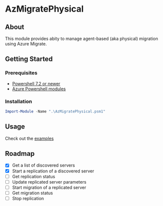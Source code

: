 # AzMigratePhysical

## About
This module provides abity to manage agent-based (aka physical) migration using Azure Migrate.

## Getting Started
### Prerequisites
- [Powershell 7.2 or newer](https://learn.microsoft.com/en-us/powershell/scripting/install/installing-powershell?view=powershell-7.3)
- [Azure Powershell modules](https://learn.microsoft.com/en-us/powershell/azure/install-az-ps?view=azps-9.2.0)

### Installation
``` Powershell
Import-Module -Name ".\AzMigratePhysical.psm1"
```

## Usage
Check out the [examples](Examples)

## Roadmap
- [x] Get a list of discovered servers
- [X] Start a replication of a discovered server
- [ ] Get replication status
- [ ] Update replicated server parameters
- [ ] Start migration of a replicated server
- [ ] Get migration status
- [ ] Stop replication